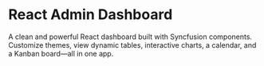 # React Admin Dashboard

A clean and powerful React dashboard built with Syncfusion components. Customize themes, view dynamic tables, interactive charts, a calendar, and a Kanban board—all in one app.
